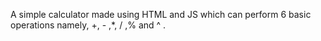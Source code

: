 A simple calculator made using HTML and JS which can perform 6 basic operations namely, +, - ,*, / ,% and ^ .
